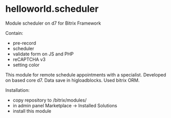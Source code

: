 # helloworld.scheduler
Module scheduler on d7 for Bitrix Framework

Contain:
 - pre-record
 - scheduler
 - validate form on JS and PHP
 - reCAPTCHA v3
 - setting color
 
This module for remote schedule appointments with a specialist. Developed on based core d7. 
Data save in higloadblocks. Used bitrix ORM.

Installation:
 - copy repository to /bitrix/modules/
 - in admin panel Marketplace -> Installed Solutions 
 - install this module
